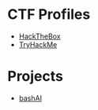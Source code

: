 # CTF Profiles
- [HackTheBox](https://app.hackthebox.com/profile/1956397)
- [TryHackMe](https://tryhackme.com/r/p/k0ll)
# Projects
- [bashAI](https://github.com/michael-koll/bashAI)
